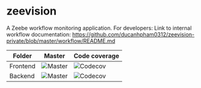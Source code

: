 # zeevision
A Zeebe workflow monitoring application.
For developers: Link to internal workflow documentation: https://github.com/ducanhpham0312/zeevision-private/blob/master/workflow/README.md

| Folder | Master | Code coverage |
|--------|--------|---------------|
| Frontend  | ![Master](https://github.com/ducanhpham0312/zeevision/actions/workflows/frontend-build.yml/badge.svg) | ![Codecov](https://codecov.io/gh/ducanhpham0312/zeevision/graph/badge.svg?token=CJ4PLKQ839&flag=frontend) |
|Backend| ![Master](https://github.com/ducanhpham0312/zeevision/actions/workflows/backend-build.yml/badge.svg) | ![Codecov](https://codecov.io/gh/ducanhpham0312/zeevision/graph/badge.svg?token=CJ4PLKQ839&flag=backend) |
